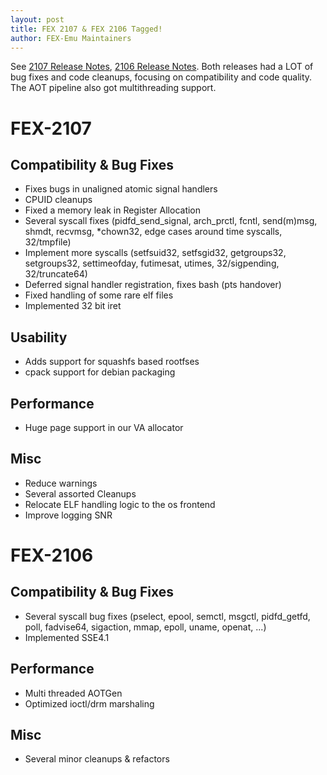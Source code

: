 ```yaml
---
layout: post
title: FEX 2107 & FEX 2106 Tagged!
author: FEX-Emu Maintainers
---
```


See [2107 Release Notes](https://github.com/FEX-Emu/FEX/releases/tag/FEX-2107), [2106 Release Notes](https://github.com/FEX-Emu/FEX/releases/tag/FEX-2106).
Both releases had a LOT of bug fixes and code cleanups, focusing on compatibility and code quality. The AOT pipeline also got multithreading support.

# FEX-2107
## Compatibility & Bug Fixes
- Fixes bugs in unaligned atomic signal handlers
- CPUID cleanups
- Fixed a memory leak in Register Allocation
- Several syscall fixes (pidfd_send_signal, arch_prctl, fcntl, send(m)msg, shmdt, recvmsg, *chown32, edge cases around time syscalls, 32/tmpfile)
- Implement more syscalls (setfsuid32, setfsgid32, getgroups32, setgroups32, settimeofday, futimesat, utimes, 32/sigpending, 32/truncate64)
- Deferred signal handler registration, fixes bash (pts handover)
- Fixed handling of some rare elf files
- Implemented 32 bit iret

## Usability
- Adds support for squashfs based rootfses
- cpack support for debian packaging

## Performance
- Huge page support in our VA allocator

## Misc
- Reduce warnings
- Several assorted Cleanups
- Relocate ELF handling logic to the os frontend
- Improve logging SNR

# FEX-2106
## Compatibility & Bug Fixes
- Several syscall bug fixes (pselect, epool, semctl, msgctl, pidfd_getfd, poll, fadvise64, sigaction, mmap, epoll, uname, openat, ...)
- Implemented SSE4.1

## Performance
- Multi threaded AOTGen
- Optimized ioctl/drm marshaling

## Misc
- Several minor cleanups & refactors
